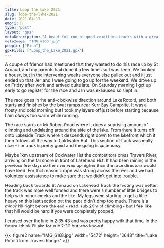 ```yaml
---
title: Loop the Lake 2021
slug: loop-the-lake-2021
date: 2021-04-17
emoji: 🏅
type: "post"
layout: "gps"
metaDescription: "A beautiful run on good condition tracks with a great vibe in a cool part of New Zealand!"
metaImage: "IMG_6168.jpg"
people: ["Finn"]
gpxFiles: ["Loop_the_Lake_2021.gpx"]
---
```


A couple of friends had mentioned that they wanted to do this race up by St Arnaud, and my parents had done it a few times so I was keen. We booked a house, but in the intervening weeks everyone else pulled out and it just ended up that Jen and I were going to go up for the weekend. We drove up on Friday after work and arrived quite late. On Saturday morning I got up early to go register for the race and Jen was exhaused so slept in.

The race goes in the anti-clockwise direction around Lake Rotoiti, and both starts and finishes by the boat ramps near Kerr Bay Campsite. It was a frosty and cold morning but I took my layers off just before starting because I am _always_ too warm while running.

The race starts on Mt Robert Road where it does a suprising amount of climbing and undulating around the side of the lake. From there it turns off onto Lakeside Track where it descends right down to the lakefront which it then follows all the way to Coldwater Hut. This section of track was really nice - the track is pretty good and the going is quite easy.

Maybe 1km upstream of Coldwater Hut the competitors cross Travers River, arriving on the far shore in front of Lakehead Hut. It had been raining in the previous few days so the river was up higher than the race directors would have liked. For that reason a rope was strung across the river and we had volunteer assisstance to make sure that we didn't get into trouble.

Heading back towards St Arnaud on Lakehead Track the footing was better, the track was more well formed and there were a number of little bridges to help with minor creeks and the like. My legs were starting to get a little heavy on this last section but the pace didn't drop too much. There is a _minor_ hill right before the end - read: sub 20m of climbing - but I feel like that hill would be hard if you were completely pooped.

I cruised over the line in 2:35:43 and was pretty happy with that time. In the future I think I'll aim for sub 2:30 but who knows!

{{< figure2 name="IMG_6168.jpg" width="5472" height="3648" title="Lake Rotoiti from Travers Range." >}}
